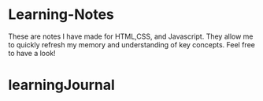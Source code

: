 # Learning-Notes

These are notes I have made for HTML,CSS, and Javascript.
They allow me to quickly refresh my memory and understanding of key concepts.
Feel free to have a look! 
# learningJournal
